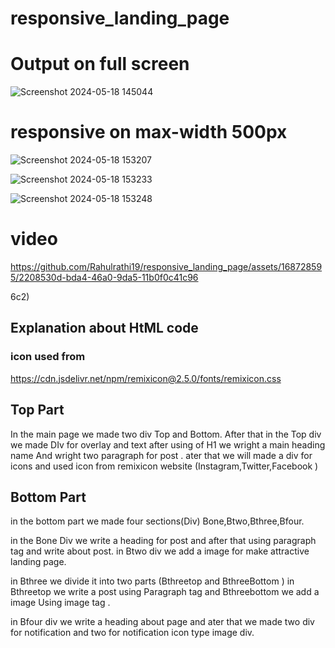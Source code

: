 # responsive_landing_page
# Output on full screen 
![Screenshot 2024-05-18 145044](https://github.com/Rahulrathi19/responsive_landing_page/assets/168728595/d5f41813-b151-4159-8d5b-58efdb7092c2)

# responsive on max-width 500px
![Screenshot 2024-05-18 153207](https://github.com/Rahulrathi19/responsive_landing_page/assets/168728595/266b9045-76b6-480b-bdda-0f422e2043f5)

![Screenshot 2024-05-18 153233](https://github.com/Rahulrathi19/responsive_landing_page/assets/168728595/f4778395-f125-4f59-9223-be6fcf55798f)

![Screenshot 2024-05-18 153248](https://github.com/Rahulrathi19/responsive_landing_page/assets/168728595/5907c1f2-f4e3-46f2-871f-a34711447cd2)

# video


https://github.com/Rahulrathi19/responsive_landing_page/assets/168728595/2208530d-bda4-46a0-9da5-11b0f0c41c96

6c2)
## Explanation about HtML code
### icon used from 
https://cdn.jsdelivr.net/npm/remixicon@2.5.0/fonts/remixicon.css
## Top Part
In the main page we made two div Top and Bottom.
After that in the Top div we made DIv for overlay and text after using of H1 we wright a main heading name And wright two paragraph for post .
ater that we will made a div for icons and used icon from remixicon website (Instagram,Twitter,Facebook )

## Bottom  Part
in the bottom part we made four sections(Div) Bone,Btwo,Bthree,Bfour.

in the Bone Div we write a heading for post and after that using paragraph tag and write about post.
in Btwo div we add a image for make attractive landing page.

in Bthree we divide it into two parts (Bthreetop and BthreeBottom ) in Bthreetop we write a post using Paragraph tag and Bthreebottom we add a image Using image tag .

in Bfour div we write a heading about page and ater that we made two  div for notification and two for notification icon type image div.
